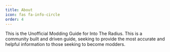 ```yaml
---
title: About
icon: fas fa-info-circle
order: 4
---
```


This is the Unofficial Modding Guide for Into The Radius. This is a community built and driven guide, seeking to provide the most accurate and helpful information to those seeking to become modders. 
